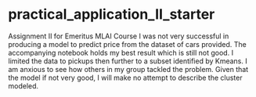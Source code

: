 # practical_application_II_starter
Assignment II for Emeritus MLAI Course
I was not very successful in producing a model to predict price from the dataset of cars provided.  The accompanying notebook holds my best result which is still not good.  I limited the data to pickups then further to a subset identified by Kmeans.  I am anxious to see how others in my group tackled the problem.  Given that the model if not very good, I will make no attempt to describe the cluster modeled.
